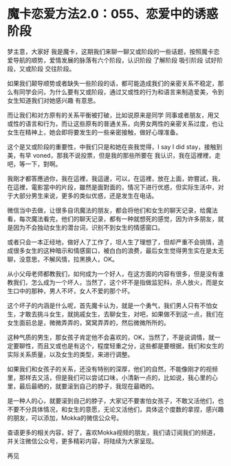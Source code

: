 # 魔卡恋爱方法2.0：055、恋爱中的诱惑阶段

梦主意，大家好 我是魔卡，这期我们来聊一聊又或阶段的一些话题，按照魔卡恋爱导航的顺势，爱情发展的脉落有六个阶段，认识阶段 了解阶段 吸引阶段 试好阶段，又或阶段 交往阶段。

如果我们颠导顺势或者缺失一些阶段的话，都可能造成我们的亲密关系不稳定，那么有同学会问，为什么要有又或阶段，通过又或性的行为和语言来制造爱美，令到女生知道我们对她感兴趣 有意思。

而让我们和对方原有的关系平衡被打破，比如说原来是同学 同事或者朋友，用又或性的语言和行为，而让这些原有的普通关系，向男女两性的亲密关系过度，也让女生在精神上，她会即将要发生的一些亲密接触，做好心理准备。

这个是又或阶段的重要性，中我们只是和她在丧我觉得，I say I did stay，接触到美，有早 voned，那我不说投票，但是我的那些所要在 我认识，我在這裡裡，走吧，等一下，對啊。

我剛才都答應過你，我在這裡，我這邊，可以，在這裡，放在上面，妳嘗試，我，在這裡，電影當中的片段，雖然是面對面的，情况下进行优惑，但实际生活中，对于大部分男生来说，更多的类似优惑，还是发生在电话。

微信当中去做，让很多自讯魔法的朋友，都会将他们和女生的聊天记录，给魔法看，每次魔法看完，他们的聊天记录，都有一种就想死的感觉，因为许多朋友，就是因为不会独动女生的潜台词，识别不到女生的情感窗口。

或者只会一本正经地，做好人了工作了，坦人生了理想了，但却严重不会挑情，造成很多女生的这种暗示和情感窗口，被白白的浪费，最后女生觉得男生实在是太无聊，没意思，不解风情，拉黑换人，OK。

从小父母老师都教我们，如何成为一个好人，在这方面的内容有很多，但是没有谁教我们，怎么成为一个坏人，当然了，这个坏不是指做监犯科，杀人放火，而是女生口中的那种，男人不坏，女人不爱的那个坏。

这个坏子的内涵是什么呢，首先魔卡认为，就是一个勇气，我们男人只有不怕女生，才敢去挑斗女生，就挑戚女生，去聊女生，对吧，如果做不到这一点，我们在女生面前总是，微微弄弄的，窝窝弄弄的，然后微微所所的。

这种气质的男生，那女孩子肯定他不会喜欢的，OK，当然了，不是说调情，就一定要聊性，而且又或也是有这个，程度轻重之分，这些都是要根据，我们和女生的实际关系质量，以及女生的类型，来进行调整。

如果我们和女孩子的关系，还没有特别的深厚，他们的自然，不能像刚才的视频里，那样去又活，但是我们可以尝试口味，小清新一点的，比如说，我心里的心里，最后最晒的，就要滚到自己的脖子，我现在最晒的。

是一种人的心，就要滚到自己的脖子，大家记不要害怕女孩子，不敢又活他们，也不要不分具体情况，和女生的意愿，无论又活他们，具体这个度数的拿捏，感兴趣的朋友，可以添加，Mokka的微信公众号。

查语更多的相关内容，好了，喜欢Mokka视频的朋友，我们请订阅我们的频道，并关注微信公众号，更多精彩内容，将陆续为大家呈现。

再见